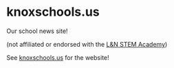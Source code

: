#  knoxschools.us

Our school news site!

(not affiliated or endorsed with the [L&N STEM Academy](http://knoxschools.org/lnstem))

See [knoxschools.us](http://knoxschools.us) for the website!

